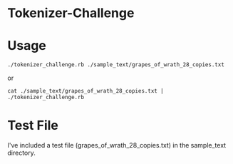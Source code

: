 # Tokenizer-Challenge

# Usage
`./tokenizer_challenge.rb ./sample_text/grapes_of_wrath_28_copies.txt`

or 

`cat ./sample_text/grapes_of_wrath_28_copies.txt | ./tokenizer_challenge.rb`

# Test File
I've included a test file (grapes_of_wrath_28_copies.txt) in the sample_text directory.